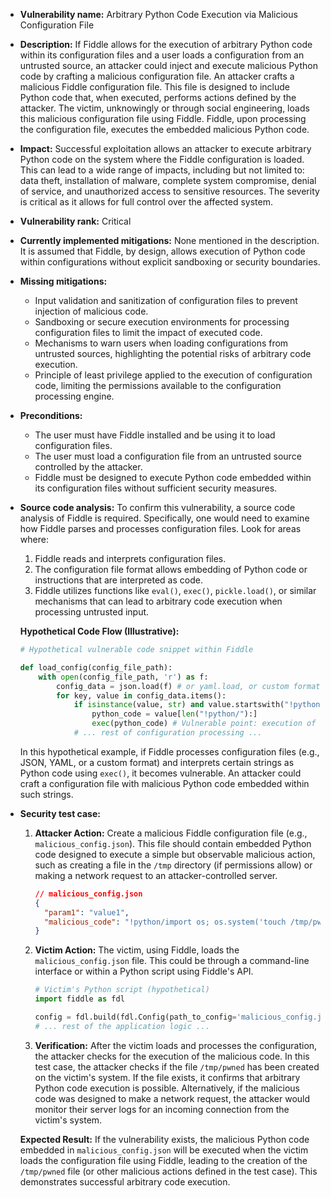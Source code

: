 - **Vulnerability name:** Arbitrary Python Code Execution via Malicious Configuration File
- **Description:** If Fiddle allows for the execution of arbitrary Python code within its configuration files and a user loads a configuration from an untrusted source, an attacker could inject and execute malicious Python code by crafting a malicious configuration file. An attacker crafts a malicious Fiddle configuration file. This file is designed to include Python code that, when executed, performs actions defined by the attacker. The victim, unknowingly or through social engineering, loads this malicious configuration file using Fiddle. Fiddle, upon processing the configuration file, executes the embedded malicious Python code.
- **Impact:**  Successful exploitation allows an attacker to execute arbitrary Python code on the system where the Fiddle configuration is loaded. This can lead to a wide range of impacts, including but not limited to: data theft, installation of malware, complete system compromise, denial of service, and unauthorized access to sensitive resources. The severity is critical as it allows for full control over the affected system.
- **Vulnerability rank:** Critical
- **Currently implemented mitigations:** None mentioned in the description. It is assumed that Fiddle, by design, allows execution of Python code within configurations without explicit sandboxing or security boundaries.
- **Missing mitigations:**
    - Input validation and sanitization of configuration files to prevent injection of malicious code.
    - Sandboxing or secure execution environments for processing configuration files to limit the impact of executed code.
    -  Mechanisms to warn users when loading configurations from untrusted sources, highlighting the potential risks of arbitrary code execution.
    - Principle of least privilege applied to the execution of configuration code, limiting the permissions available to the configuration processing engine.
- **Preconditions:**
    - The user must have Fiddle installed and be using it to load configuration files.
    - The user must load a configuration file from an untrusted source controlled by the attacker.
    - Fiddle must be designed to execute Python code embedded within its configuration files without sufficient security measures.
- **Source code analysis:** To confirm this vulnerability, a source code analysis of Fiddle is required. Specifically, one would need to examine how Fiddle parses and processes configuration files. Look for areas where:
    1.  Fiddle reads and interprets configuration files.
    2.  The configuration file format allows embedding of Python code or instructions that are interpreted as code.
    3.  Fiddle utilizes functions like `eval()`, `exec()`, `pickle.load()`, or similar mechanisms that can lead to arbitrary code execution when processing untrusted input.

    **Hypothetical Code Flow (Illustrative):**

    ```python
    # Hypothetical vulnerable code snippet within Fiddle

    def load_config(config_file_path):
        with open(config_file_path, 'r') as f:
            config_data = json.load(f) # or yaml.load, or custom format
            for key, value in config_data.items():
                if isinstance(value, str) and value.startswith("!python/"): # Hypothetical marker for python code
                    python_code = value[len("!python/"):]
                    exec(python_code) # Vulnerable point: execution of arbitrary code
                # ... rest of configuration processing ...
    ```

    In this hypothetical example, if Fiddle processes configuration files (e.g., JSON, YAML, or a custom format) and interprets certain strings as Python code using `exec()`, it becomes vulnerable. An attacker could craft a configuration file with malicious Python code embedded within such strings.

- **Security test case:**
    1.  **Attacker Action:** Create a malicious Fiddle configuration file (e.g., `malicious_config.json`). This file should contain embedded Python code designed to execute a simple but observable malicious action, such as creating a file in the `/tmp` directory (if permissions allow) or making a network request to an attacker-controlled server.

        ```json
        // malicious_config.json
        {
          "param1": "value1",
          "malicious_code": "!python/import os; os.system('touch /tmp/pwned')"
        }
        ```

    2.  **Victim Action:**  The victim, using Fiddle, loads the `malicious_config.json` file. This could be through a command-line interface or within a Python script using Fiddle's API.

        ```python
        # Victim's Python script (hypothetical)
        import fiddle as fdl

        config = fdl.build(fdl.Config(path_to_config='malicious_config.json')) # Hypothetical Fiddle API for loading config
        # ... rest of the application logic ...
        ```

    3.  **Verification:** After the victim loads and processes the configuration, the attacker checks for the execution of the malicious code. In this test case, the attacker checks if the file `/tmp/pwned` has been created on the victim's system. If the file exists, it confirms that arbitrary Python code execution is possible.  Alternatively, if the malicious code was designed to make a network request, the attacker would monitor their server logs for an incoming connection from the victim's system.

    **Expected Result:** If the vulnerability exists, the malicious Python code embedded in `malicious_config.json` will be executed when the victim loads the configuration file using Fiddle, leading to the creation of the `/tmp/pwned` file (or other malicious actions defined in the test case). This demonstrates successful arbitrary code execution.